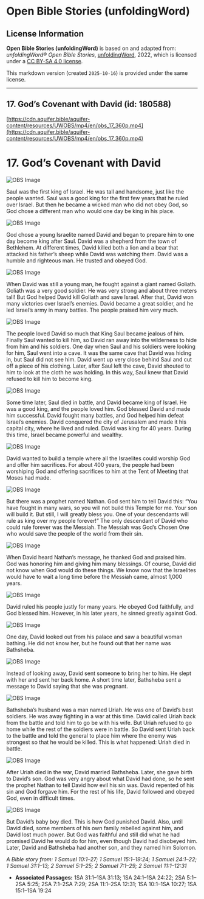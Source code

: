 # Open Bible Stories (unfoldingWord)

## License Information

**Open Bible Stories (unfoldingWord)** is based on and adapted from: _unfoldingWord® Open Bible Stories_, [unfoldingWord](https://unfoldingword.org/utw), 2022, which is licensed under a [CC BY-SA 4.0 license](https://creativecommons.org/licenses/by-sa/4.0/legalcode.en).

This markdown version (created `2025-10-16`) is provided under the same license.



--------------------------------

## 17. God’s Covenant with David (id: 180588)

[https://cdn.aquifer.bible/aquifer-content/resources/UWOBS/mp4/en/obs_17_360p.mp4](https://cdn.aquifer.bible/aquifer-content/resources/UWOBS/mp4/en/obs_17_360p.mp4)

17\. God’s Covenant with David
==============================

![OBS Image](https://cdn.aquifer.bible/aquifer-content/resources/UWOBS/jpg/360px/obs-en-17-01.jpg)

Saul was the first king of Israel. He was tall and handsome, just like the people wanted. Saul was a good king for the first few years that he ruled over Israel. But then he became a wicked man who did not obey God, so God chose a different man who would one day be king in his place.

![OBS Image](https://cdn.aquifer.bible/aquifer-content/resources/UWOBS/jpg/360px/obs-en-17-02.jpg)

God chose a young Israelite named David and began to prepare him to one day become king after Saul. David was a shepherd from the town of Bethlehem. At different times, David killed both a lion and a bear that attacked his father’s sheep while David was watching them. David was a humble and righteous man. He trusted and obeyed God.

![OBS Image](https://cdn.aquifer.bible/aquifer-content/resources/UWOBS/jpg/360px/obs-en-17-03.jpg)

When David was still a young man, he fought against a giant named Goliath. Goliath was a very good soldier. He was very strong and about three meters tall! But God helped David kill Goliath and save Israel. After that, David won many victories over Israel’s enemies. David became a great soldier, and he led Israel’s army in many battles. The people praised him very much.

![OBS Image](https://cdn.aquifer.bible/aquifer-content/resources/UWOBS/jpg/360px/obs-en-17-04.jpg)

The people loved David so much that King Saul became jealous of him. Finally Saul wanted to kill him, so David ran away into the wilderness to hide from him and his soldiers. One day when Saul and his soldiers were looking for him, Saul went into a cave. It was the same cave that David was hiding in, but Saul did not see him. David went up very close behind Saul and cut off a piece of his clothing. Later, after Saul left the cave, David shouted to him to look at the cloth he was holding. In this way, Saul knew that David refused to kill him to become king.

![OBS Image](https://cdn.aquifer.bible/aquifer-content/resources/UWOBS/jpg/360px/obs-en-17-05.jpg)

Some time later, Saul died in battle, and David became king of Israel. He was a good king, and the people loved him. God blessed David and made him successful. David fought many battles, and God helped him defeat Israel’s enemies. David conquered the city of Jerusalem and made it his capital city, where he lived and ruled. David was king for 40 years. During this time, Israel became powerful and wealthy.

![OBS Image](https://cdn.aquifer.bible/aquifer-content/resources/UWOBS/jpg/360px/obs-en-17-06.jpg)

David wanted to build a temple where all the Israelites could worship God and offer him sacrifices. For about 400 years, the people had been worshiping God and offering sacrifices to him at the Tent of Meeting that Moses had made.

![OBS Image](https://cdn.aquifer.bible/aquifer-content/resources/UWOBS/jpg/360px/obs-en-17-07.jpg)

But there was a prophet named Nathan. God sent him to tell David this: “You have fought in many wars, so you will not build this Temple for me. Your son will build it. But still, I will greatly bless you. One of your descendants will rule as king over my people forever!” The only descendant of David who could rule forever was the Messiah. The Messiah was God’s Chosen One who would save the people of the world from their sin.

![OBS Image](https://cdn.aquifer.bible/aquifer-content/resources/UWOBS/jpg/360px/obs-en-17-08.jpg)

When David heard Nathan’s message, he thanked God and praised him. God was honoring him and giving him many blessings. Of course, David did not know when God would do these things. We know now that the Israelites would have to wait a long time before the Messiah came, almost 1,000 years.

![OBS Image](https://cdn.aquifer.bible/aquifer-content/resources/UWOBS/jpg/360px/obs-en-17-09.jpg)

David ruled his people justly for many years. He obeyed God faithfully, and God blessed him. However, in his later years, he sinned greatly against God.

![OBS Image](https://cdn.aquifer.bible/aquifer-content/resources/UWOBS/jpg/360px/obs-en-17-10.jpg)

One day, David looked out from his palace and saw a beautiful woman bathing. He did not know her, but he found out that her name was Bathsheba.

![OBS Image](https://cdn.aquifer.bible/aquifer-content/resources/UWOBS/jpg/360px/obs-en-17-11.jpg)

Instead of looking away, David sent someone to bring her to him. He slept with her and sent her back home. A short time later, Bathsheba sent a message to David saying that she was pregnant.

![OBS Image](https://cdn.aquifer.bible/aquifer-content/resources/UWOBS/jpg/360px/obs-en-17-12.jpg)

Bathsheba’s husband was a man named Uriah. He was one of David’s best soldiers. He was away fighting in a war at this time. David called Uriah back from the battle and told him to go be with his wife. But Uriah refused to go home while the rest of the soldiers were in battle. So David sent Uriah back to the battle and told the general to place him where the enemy was strongest so that he would be killed. This is what happened: Uriah died in battle.

![OBS Image](https://cdn.aquifer.bible/aquifer-content/resources/UWOBS/jpg/360px/obs-en-17-13.jpg)

After Uriah died in the war, David married Bathsheba. Later, she gave birth to David’s son. God was very angry about what David had done, so he sent the prophet Nathan to tell David how evil his sin was. David repented of his sin and God forgave him. For the rest of his life, David followed and obeyed God, even in difficult times.

![OBS Image](https://cdn.aquifer.bible/aquifer-content/resources/UWOBS/jpg/360px/obs-en-17-14.jpg)

But David’s baby boy died. This is how God punished David. Also, until David died, some members of his own family rebelled against him, and David lost much power. But God was faithful and still did what he had promised David he would do for him, even though David had disobeyed him. Later, David and Bathsheba had another son, and they named him Solomon.

*A Bible story from: 1 Samuel 10:1–27; 1 Samuel 15:1–19:24; 1 Samuel 24:1–22; 1 Samuel 31:1–13; 2 Samuel 5:1–25; 2 Samuel 7:1–29; 2 Samuel 11:1–12:31*

* **Associated Passages:** 1SA 31:1–1SA 31:13; 1SA 24:1–1SA 24:22; 2SA 5:1–2SA 5:25; 2SA 7:1–2SA 7:29; 2SA 11:1–2SA 12:31; 1SA 10:1–1SA 10:27; 1SA 15:1–1SA 19:24

